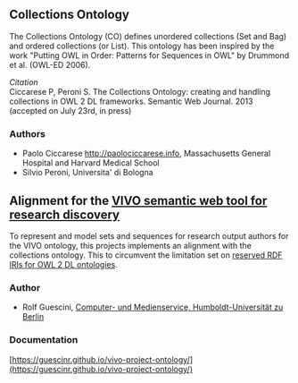 ## Collections Ontology

The Collections Ontology (CO) defines unordered collections (Set and Bag) and ordered collections (or List). This ontology has been inspired by the work "Putting OWL in Order: Patterns for Sequences in OWL" by Drummond et al. (OWL-ED 2006).

*Citation*<br/>
Ciccarese P, Peroni S. The Collections Ontology: creating and handling collections in OWL 2 DL frameworks.
Semantic Web Journal. 2013 (accepted on July 23rd, in press)

### Authors

* Paolo Ciccarese http://paolociccarese.info,	Massachusetts General Hospital and Harvard Medical School<br/>
* Silvio Peroni,	Universita' di Bologna


## Alignment for the [VIVO semantic web tool for research discovery](https://github.com/vivo-project/VIVO)
To represent and model sets and sequences for research output authors for the VIVO ontology, this projects implements an alignment with the collections ontology.
This to circumvent the limitation set on [reserved RDF IRIs for OWL 2 DL ontologies](https://www.w3.org/TR/owl2-syntax/#Ontology_IRI_and_Version_IRI).

### Author
* Rolf Guescini, [Computer- und Medienservice, Humboldt-Universität zu Berlin](https://www.cms.hu-berlin.de/de/ueberblick/personal/1689994)

### Documentation
 [https://guescinr.github.io/vivo-project-ontology/](https://guescinr.github.io/vivo-project-ontology/)
